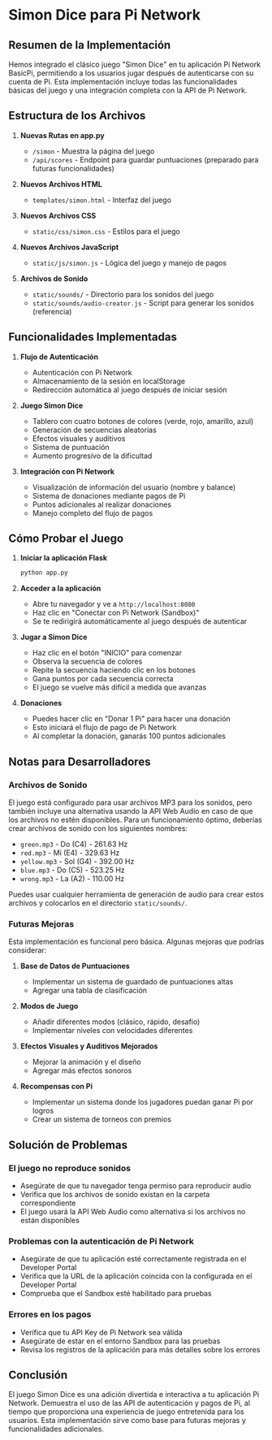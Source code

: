 # Simon Dice para Pi Network

## Resumen de la Implementación

Hemos integrado el clásico juego "Simon Dice" en tu aplicación Pi Network BasicPi, permitiendo a los usuarios jugar después de autenticarse con su cuenta de Pi. Esta implementación incluye todas las funcionalidades básicas del juego y una integración completa con la API de Pi Network.

## Estructura de los Archivos

1. **Nuevas Rutas en app.py**
   - `/simon` - Muestra la página del juego
   - `/api/scores` - Endpoint para guardar puntuaciones (preparado para futuras funcionalidades)

2. **Nuevos Archivos HTML**
   - `templates/simon.html` - Interfaz del juego

3. **Nuevos Archivos CSS**
   - `static/css/simon.css` - Estilos para el juego

4. **Nuevos Archivos JavaScript**
   - `static/js/simon.js` - Lógica del juego y manejo de pagos

5. **Archivos de Sonido**
   - `static/sounds/` - Directorio para los sonidos del juego
   - `static/sounds/audio-creator.js` - Script para generar los sonidos (referencia)

## Funcionalidades Implementadas

1. **Flujo de Autenticación**
   - Autenticación con Pi Network
   - Almacenamiento de la sesión en localStorage
   - Redirección automática al juego después de iniciar sesión

2. **Juego Simon Dice**
   - Tablero con cuatro botones de colores (verde, rojo, amarillo, azul)
   - Generación de secuencias aleatorias
   - Efectos visuales y auditivos
   - Sistema de puntuación
   - Aumento progresivo de la dificultad

3. **Integración con Pi Network**
   - Visualización de información del usuario (nombre y balance)
   - Sistema de donaciones mediante pagos de Pi
   - Puntos adicionales al realizar donaciones
   - Manejo completo del flujo de pagos

## Cómo Probar el Juego

1. **Iniciar la aplicación Flask**
   ```bash
   python app.py
   ```

2. **Acceder a la aplicación**
   - Abre tu navegador y ve a `http://localhost:8080`
   - Haz clic en "Conectar con Pi Network (Sandbox)"
   - Se te redirigirá automáticamente al juego después de autenticar

3. **Jugar a Simon Dice**
   - Haz clic en el botón "INICIO" para comenzar
   - Observa la secuencia de colores
   - Repite la secuencia haciendo clic en los botones
   - Gana puntos por cada secuencia correcta
   - El juego se vuelve más difícil a medida que avanzas

4. **Donaciones**
   - Puedes hacer clic en "Donar 1 Pi" para hacer una donación
   - Esto iniciará el flujo de pago de Pi Network
   - Al completar la donación, ganarás 100 puntos adicionales

## Notas para Desarrolladores

### Archivos de Sonido
El juego está configurado para usar archivos MP3 para los sonidos, pero también incluye una alternativa usando la API Web Audio en caso de que los archivos no estén disponibles. Para un funcionamiento óptimo, deberías crear archivos de sonido con los siguientes nombres:

- `green.mp3` - Do (C4) - 261.63 Hz
- `red.mp3` - Mi (E4) - 329.63 Hz
- `yellow.mp3` - Sol (G4) - 392.00 Hz
- `blue.mp3` - Do (C5) - 523.25 Hz
- `wrong.mp3` - La (A2) - 110.00 Hz

Puedes usar cualquier herramienta de generación de audio para crear estos archivos y colocarlos en el directorio `static/sounds/`.

### Futuras Mejoras
Esta implementación es funcional pero básica. Algunas mejoras que podrías considerar:

1. **Base de Datos de Puntuaciones**
   - Implementar un sistema de guardado de puntuaciones altas
   - Agregar una tabla de clasificación

2. **Modos de Juego**
   - Añadir diferentes modos (clásico, rápido, desafío)
   - Implementar niveles con velocidades diferentes

3. **Efectos Visuales y Auditivos Mejorados**
   - Mejorar la animación y el diseño
   - Agregar más efectos sonoros

4. **Recompensas con Pi**
   - Implementar un sistema donde los jugadores puedan ganar Pi por logros
   - Crear un sistema de torneos con premios

## Solución de Problemas

### El juego no reproduce sonidos
- Asegúrate de que tu navegador tenga permiso para reproducir audio
- Verifica que los archivos de sonido existan en la carpeta correspondiente
- El juego usará la API Web Audio como alternativa si los archivos no están disponibles

### Problemas con la autenticación de Pi Network
- Asegúrate de que tu aplicación esté correctamente registrada en el Developer Portal
- Verifica que la URL de la aplicación coincida con la configurada en el Developer Portal
- Comprueba que el Sandbox esté habilitado para pruebas

### Errores en los pagos
- Verifica que tu API Key de Pi Network sea válida
- Asegúrate de estar en el entorno Sandbox para las pruebas
- Revisa los registros de la aplicación para más detalles sobre los errores

## Conclusión

El juego Simon Dice es una adición divertida e interactiva a tu aplicación Pi Network. Demuestra el uso de las API de autenticación y pagos de Pi, al tiempo que proporciona una experiencia de juego entretenida para los usuarios. Esta implementación sirve como base para futuras mejoras y funcionalidades adicionales.
